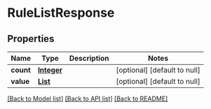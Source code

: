 # RuleListResponse
## Properties

Name | Type | Description | Notes
------------ | ------------- | ------------- | -------------
**count** | [**Integer**](integer.md) |  | [optional] [default to null]
**value** | [**List**](RuleListResponse_value.md) |  | [optional] [default to null]

[[Back to Model list]](../README.md#documentation-for-models) [[Back to API list]](../README.md#documentation-for-api-endpoints) [[Back to README]](../README.md)

